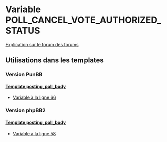 # Variable POLL_CANCEL_VOTE_AUTHORIZED_STATUS
[Explication sur le forum des forums](http://forum.forumactif.com/t294113-listing-des-variables#POLL_CANCEL_VOTE_AUTHORIZED_STATUS)
## Utilisations dans les templates
### Version PunBB
#### [Template posting_poll_body](punbb/posting_poll_body.md)
* [Variable à la ligne 66](../punbb/posting_poll_body.tpl#L66)
### Version phpBB2
#### [Template posting_poll_body](subsilver/posting_poll_body.md)
* [Variable à la ligne 58](../subsilver/posting_poll_body.tpl#L58)